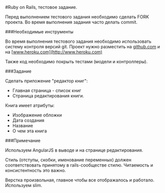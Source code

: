 #Ruby on Rails, тестовое задание.

Перед выполнением тестового задания необходимо сделать FORK проекта. 
Во время выполнения задания часто делать commit. 

###Необходимые инструменты

Во время выполнения тестового задания необходимо использовать систему контроля версий git.
Проект нужно разместить на [github.com](http://github.com) и на [www.heroku.com](http://www.heroku.com)

Также код необходимо покрыть тестами (модели и контроллеры).

###Задание

Сделать приложение "редактор книг":
* Главная страница - список книг
* Страница редактирования книги.

Книга имеет атрибуты:
* Изображение обложки
* Дата создания
* Название
* О чем эта книга

###Примечание

Используем AngularJS в выводе и на странице редактирования.

Стиль (отступы, скобки, именование переменных) должен соответствовать принятому в rails-сообществе стилю. 
Читаемость и консистентность это важно.

Верстка произвольная, главное чтобы все отображалось и работало. Используем slim.
